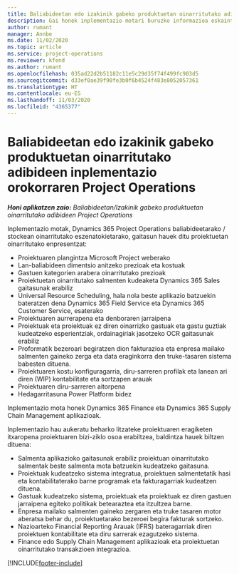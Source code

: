 ```yaml
---
title: Baliabideetan edo izakinik gabeko produktuetan oinarritutako adibideen inplementazio orokorraren Project Operations
description: Gai honek inplementazio motari buruzko informazioa eskaintzen du, baliabidean / pilatu gabeko egoeretako Project Operations-en eragiketak.
author: rumant
manager: Annbe
ms.date: 11/02/2020
ms.topic: article
ms.service: project-operations
ms.reviewer: kfend
ms.author: rumant
ms.openlocfilehash: 035ad22d2b51182c11e5c29d35f74f499fc903d5
ms.sourcegitcommit: d33ef0ae39f90fe3b0f6b4524f483e8052057361
ms.translationtype: HT
ms.contentlocale: eu-ES
ms.lasthandoff: 11/03/2020
ms.locfileid: "4365377"
---
```

# <a name="project-operations-for-resourcenon-stocked-based-scenarios-deployment-overview"></a>Baliabideetan edo izakinik gabeko produktuetan oinarritutako adibideen inplementazio orokorraren Project Operations

_**Honi aplikatzen zaio:** Baliabideetan/Izakinik gabeko produktuetan oinarritutako adibideen Project Operations_

Inplementazio motak, Dynamics 365 Project Operations baliabideetarako / stockean oinarritutako eszenatokietarako, gaitasun hauek ditu proiektuetan oinarritutako enpresentzat:

- Proiektuaren plangintza Microsoft Project weberako
- Lan-baliabideen dimentsio anitzeko prezioak eta kostuak
- Gastuen kategorien arabera oinarritutako prezioak
- Proiektuetan oinarritutako salmenten kudeaketa Dynamics 365 Sales gaitasunak erabiliz
- Universal Resource Scheduling, hala nola beste aplikazio batzuekin bateratzen dena Dynamics 365 Field Service eta Dynamics 365 Customer Service, esaterako
- Proiektuaren aurrerapena eta denboraren jarraipena
- Proiektuak eta proiektuak ez diren oinarrizko gastuak eta gastu guztiak kudeatzeko esperientziak, ordainagiriak jasotzeko OCR gaitasunak erabiliz
- Proformatik bezeroari begiratzen dion fakturazioa eta enpresa mailako salmenten gaineko zerga eta data eraginkorra den truke-tasaren sistema babesten dituena.
- Proiektuaren kostu konfiguragarria, diru-sarreren profilak eta lanean ari diren (WIP) kontabilitate eta sortzapen arauak
- Proiektuaren diru-sarreren aitorpena
- Hedagarritasuna Power Platform bidez

Inplementazio mota honek Dynamics 365 Finance eta Dynamics 365 Supply Chain Management aplikazioak.

Inplementazio hau aukeratu beharko litzateke proiektuaren eragiketen itxaropena proiektuaren bizi-ziklo osoa erabiltzea, baldintza hauek biltzen dituena:

- Salmenta aplikazioko gaitasunak erabiliz proiektuan oinarritutako salmentak beste salmenta mota batzuekin kudeatzeko gaitasuna.
- Proiektuak kudeatzeko sistema integratua, proiektuen salmentetatik hasi eta kontabilitaterako barne programak eta fakturagarriak kudeatzen dituena.
- Gastuak kudeatzeko sistema, proiektuak eta proiektuak ez diren gastuen jarraipena egiteko politikak betearaztea eta itzultzea barne.
- Enpresa mailako salmenten gaineko zergaren eta truke tasaren motor aberatsa behar du, proiektuetarako bezeroei begira fakturak sortzeko.
- Nazioarteko Financial Reporting Arauak (IFRS) bateragarriak diren proiektuen kontabilitate eta diru sarrerak ezagutzeko sistema.
- Finance edo Supply Chain Management aplikazioak eta proiektuetan oinarritutako transakzioen integrazioa.


[!INCLUDE[footer-include](../includes/footer-banner.md)]